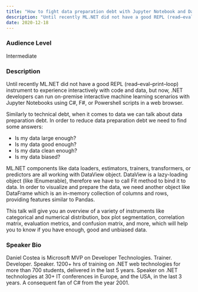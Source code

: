 ```yaml
---
title: "How to fight data preparation debt with Jupyter Notebook and DataFrame using Microsoft ML.NET"
description: "Until recently ML.NET did not have a good REPL (read–eval–print–loop)"
date: 2020-12-18
---
```

### Audience Level

Intermediate

### Description

Until recently ML.NET did not have a good REPL (read–eval–print–loop) instrument to experience interactively with code and data, but now, .NET developers can run on-premise interactive machine learning scenarios with Jupyter Notebooks using C#, F#, or Powershell scripts in a web browser.

Similarly to technical debt, when it comes to data we can talk about data preparation debt. In order to reduce data preparation debt we need to find some answers:
- Is my data large enough?
- Is my data good enough?
- Is my data clean enough?
- Is my data biased?

ML.NET components like data loaders, estimators, trainers, transformers, or predictors are all working with DataView object. DataView is a lazy-loading object (like IEnumerable), therefore we have to call Fit method to bind it to data. In order to visualize and prepare the data, we need another object like DataFrame which is an in-memory collection of columns and rows, providing features similar to Pandas.

This talk will give you an overview of a variety of instruments like categorical and numerical distribution, box plot segmentation, correlation matrix, evaluation metrics, and confusion matrix, and more, which will help you to know if you have enough, good and unbiased data.

### Speaker Bio

Daniel Costea is Microsoft MVP on Developer Technologies.
Trainer. Developer. Speaker.
1200+ hrs of training on .NET web technologies for more than 700 students, delivered in the last 5 years.
Speaker on .NET technologies at 30+ IT conferences in Europe, and the USA, in the last 3 years.
A consequent fan of C# from the year 2001.
